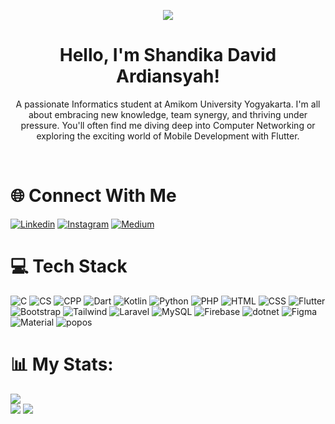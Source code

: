 <p align="center">
  <img src="https://media1.tenor.com/m/QWvcEqwGLX0AAAAd/kurumi-tokisaki-date-a-bullet.gif">
</p>

<h1 align="center">Hello, I'm Shandika David Ardiansyah!</h1>
<p align="center">A passionate Informatics student at Amikom University Yogyakarta. I'm all about embracing new knowledge, team synergy, and thriving under pressure. You'll often find me diving deep into Computer Networking or exploring the exciting world of Mobile Development with Flutter.</p>
<br>

# 🌐 Connect With Me
[![Linkedin](https://img.shields.io/badge/LinkedIn-0077B5?style=for-the-badge&logo=linkedin&logoColor=white)](https://linkedin.com/in/shandika-david-ardiansyah-519b2621b)
[![Instagram](https://img.shields.io/badge/Instagram-E4405F?style=for-the-badge&logo=instagram&logoColor=white)](https://instagram.com/shandikadav_)
[![Medium](	https://img.shields.io/badge/Medium-12100E?style=for-the-badge&logo=medium&logoColor=white)](https://shanardiansyah.medium.com/)

# 💻 Tech Stack
![C](https://img.shields.io/badge/C-00599C?style=for-the-badge&logo=c&logoColor=white)
![CS](https://img.shields.io/badge/C%23-239120?style=for-the-badge&logo=c-sharp&logoColor=white)
![CPP](https://img.shields.io/badge/C%2B%2B-00599C?style=for-the-badge&logo=c%2B%2B&logoColor=white)
![Dart](https://img.shields.io/badge/dart-%230175C2.svg?style=for-the-badge&logo=dart&logoColor=white)
![Kotlin](https://img.shields.io/badge/Kotlin-0095D5?&style=for-the-badge&logo=kotlin&logoColor=white)
![Python](https://img.shields.io/badge/Python-3776AB?style=for-the-badge&logo=python&logoColor=white)
![PHP](https://img.shields.io/badge/PHP-777BB4?style=for-the-badge&logo=php&logoColor=white)
![HTML](https://img.shields.io/badge/HTML5-E34F26?style=for-the-badge&logo=html5&logoColor=white)
![CSS](https://img.shields.io/badge/CSS-239120?&style=for-the-badge&logo=css3&logoColor=white)
![Flutter](https://img.shields.io/badge/Flutter-02569B?style=for-the-badge&logo=flutter&logoColor=white)
![Bootstrap](https://img.shields.io/badge/Bootstrap-563D7C?style=for-the-badge&logo=bootstrap&logoColor=white)
![Tailwind](https://img.shields.io/badge/Tailwind_CSS-38B2AC?style=for-the-badge&logo=tailwind-css&logoColor=white)
![Laravel](https://img.shields.io/badge/Laravel-FF2D20?style=for-the-badge&logo=laravel&logoColor=white)
![MySQL](https://img.shields.io/badge/MySQL-00000F?style=for-the-badge&logo=mysql&logoColor=white)
![Firebase](https://img.shields.io/badge/Firebase-039BE5?style=for-the-badge&logo=Firebase&logoColor=white)
![dotnet](https://img.shields.io/badge/.NET-5C2D91?style=for-the-badge&logo=.net&logoColor=white)
![Figma](https://img.shields.io/badge/Figma-F24E1E?style=for-the-badge&logo=figma&logoColor=white)
![Material](https://img.shields.io/badge/Material--UI-0081CB?style=for-the-badge&logo=material-ui&logoColor=white)
![popos](https://img.shields.io/badge/Pop!_OS-48B9C7?style=for-the-badge&logo=Pop!_OS&logoColor=white)

# 📊 My Stats:
![](https://github-readme-stats.vercel.app/api/top-langs/?username=shandikadav&theme=tokyonight)<br/>
![](https://github-readme-streak-stats.herokuapp.com/?user=shandikadav&theme=tokyonight&hide_border=false)
![](http://github-profile-summary-cards.vercel.app/api/cards/profile-details?username=shandikadav&theme=tokyonight)







